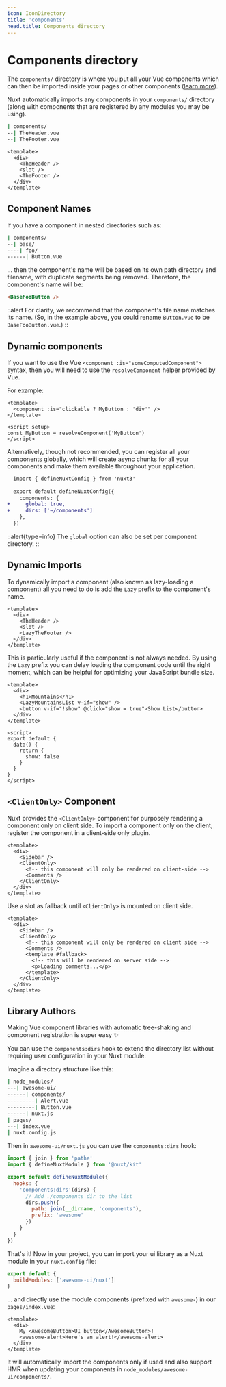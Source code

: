 ```yaml
---
icon: IconDirectory
title: 'components'
head.title: Components directory
---
```


# Components directory

The `components/` directory is where you put all your Vue components which can then be imported inside your pages or other components ([learn more](https://vuejs.org/guide/essentials/component-basics.html#components-basics)).

Nuxt automatically imports any components in your `components/` directory (along with components that are registered by any modules you may be using).

```bash
| components/
--| TheHeader.vue
--| TheFooter.vue
```

```html{}[layouts/default.vue]
<template>
  <div>
    <TheHeader />
    <slot />
    <TheFooter />
  </div>
</template>
```

## Component Names

If you have a component in nested directories such as:

```bash
| components/
--| base/
----| foo/
------| Button.vue
```

... then the component's name will be based on its own path directory and filename, with duplicate segments being removed. Therefore, the component's name will be:

```html
<BaseFooButton />
```

::alert
For clarity, we recommend that the component's file name matches its name. (So, in the example above, you could rename `Button.vue` to be `BaseFooButton.vue`.)
::

## Dynamic components

If you want to use the Vue `<component :is="someComputedComponent">` syntax, then you will need to use the `resolveComponent` helper provided by Vue.

For example:

```vue
<template>
  <component :is="clickable ? MyButton : 'div'" />
</template>

<script setup>
const MyButton = resolveComponent('MyButton')
</script>
```

Alternatively, though not recommended, you can register all your components globally, which will create async chunks for all your components and make them available throughout your application.

```diff
  import { defineNuxtConfig } from 'nuxt3'
  
  export default defineNuxtConfig({
    components: {
+     global: true,
+     dirs: ['~/components']
    },
  })
```

::alert{type=info}
The `global` option can also be set per component directory.
::

## Dynamic Imports

To dynamically import a component (also known as lazy-loading a component) all you need to do is add the `Lazy` prefix to the component's name.

```html{}[layouts/default.vue]
<template>
  <div>
    <TheHeader />
    <slot />
    <LazyTheFooter />
  </div>
</template>
```

This is particularly useful if the component is not always needed. By using the `Lazy` prefix you can delay loading the component code until the right moment, which can be helpful for optimizing your JavaScript bundle size.

```html{}[pages/index.vue]
<template>
  <div>
    <h1>Mountains</h1>
    <LazyMountainsList v-if="show" />
    <button v-if="!show" @click="show = true">Show List</button>
  </div>
</template>

<script>
export default {
  data() {
    return {
      show: false
    }
  }
}
</script>
```

## `<ClientOnly>` Component

Nuxt provides the `<ClientOnly>` component for purposely rendering a component only on client side. To import a component only on the client, register the component in a client-side only plugin.

```html{}[pages/example.vue]
<template>
  <div>
    <Sidebar />
    <ClientOnly>
      <!-- this component will only be rendered on client-side -->
      <Comments />
    </ClientOnly>
  </div>
</template>
```

Use a slot as fallback until `<ClientOnly>` is mounted on client side.

```html{}[pages/example.vue]
<template>
  <div>
    <Sidebar />
    <ClientOnly>
      <!-- this component will only be rendered on client side -->
      <Comments />
      <template #fallback>
        <!-- this will be rendered on server side -->
        <p>Loading comments...</p>
      </template>
    </ClientOnly>
  </div>
</template>
```

## Library Authors

Making Vue component libraries with automatic tree-shaking and component registration is super easy ✨

You can use the `components:dirs` hook to extend the directory list without requiring user configuration in your Nuxt module.

Imagine a directory structure like this:

```bash
| node_modules/
---| awesome-ui/
------| components/
---------| Alert.vue
---------| Button.vue
------| nuxt.js
| pages/
---| index.vue
| nuxt.config.js
```

Then in `awesome-ui/nuxt.js` you can use the `components:dirs` hook:

```js
import { join } from 'pathe'
import { defineNuxtModule } from '@nuxt/kit'

export default defineNuxtModule({
  hooks: {
    'components:dirs'(dirs) {
      // Add ./components dir to the list
      dirs.push({
        path: join(__dirname, 'components'),
        prefix: 'awesome'
      })
    }
  }
})
```

That's it! Now in your project, you can import your ui library as a Nuxt module in your `nuxt.config` file:

```js
export default {
  buildModules: ['awesome-ui/nuxt']
}
```

... and directly use the module components (prefixed with `awesome-`) in our `pages/index.vue`:

```vue
<template>
  <div>
    My <AwesomeButton>UI button</AwesomeButton>!
    <awesome-alert>Here's an alert!</awesome-alert>
  </div>
</template>
```

It will automatically import the components only if used and also support HMR when updating your components in `node_modules/awesome-ui/components/`.
